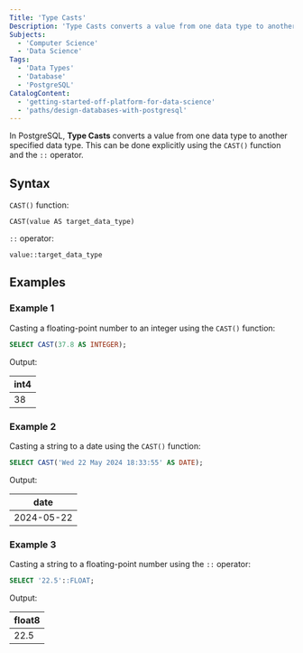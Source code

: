 ```yaml
---
Title: 'Type Casts'
Description: 'Type Casts converts a value from one data type to another specified data type.'
Subjects:
  - 'Computer Science'
  - 'Data Science'
Tags:
  - 'Data Types'
  - 'Database'
  - 'PostgreSQL'
CatalogContent:
  - 'getting-started-off-platform-for-data-science'
  - 'paths/design-databases-with-postgresql'
---
```


In PostgreSQL, **Type Casts** converts a value from one data type to another specified data type. This can be done explicitly using the `CAST()` function and the `::` operator.

## Syntax

`CAST()` function:

```pseudo
CAST(value AS target_data_type)
```

`::` operator:

```pseudo
value::target_data_type
```

## Examples

### Example 1

Casting a floating-point number to an integer using the `CAST()` function:

```sql
SELECT CAST(37.8 AS INTEGER);
```

Output:

| int4 |
| ---- |
| 38   |

### Example 2

Casting a string to a date using the `CAST()` function:

```sql
SELECT CAST('Wed 22 May 2024 18:33:55' AS DATE);
```

Output:

| date       |
| ---------- |
| 2024-05-22 |

### Example 3

Casting a string to a floating-point number using the `::` operator:

```sql
SELECT '22.5'::FLOAT;
```

Output:

| float8 |
| ------ |
| 22.5   |
